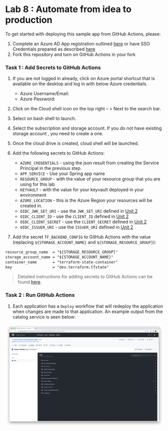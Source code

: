 # Lab 8 :  Automate from idea to production

To get started with deploying this sample app from GitHub Actions, please:

1. Complete an Azure AD App registration outlined [here](#register-application-with-azure-ad) or have SSO Credentials prepared as described [here](#using-an-existing-sso-identity-provider)
2. Fork this repository and turn on GitHub Actions in your fork

### Task 1 : Add Secrets to GitHub Actions

1. If you are not logged in already, click on Azure portal shortcut that is available on the desktop and log in with below Azure credentials.
    * Azure Username/Email: <inject key="AzureAdUserEmail"></inject> 
    * Azure Password: <inject key="AzureAdUserPassword"></inject>
    
1.  Click on the Cloud shell icon on the top right – > Next to the search bar.    

1. Select on bash shell to launch.

1. Select the subscription and storage account. If you do not have existing storage account , you need to create a one.

1. Once the cloud drive is created, cloud shell will be launched.

1. Add the following secrets to GitHub Actions:

   * `AZURE_CREDENTIALS` - using the json result from creating the Service Principal in the previous step.
   * `APP_SERVICE` - Use your Spring app name
   * `RESOURCE_GROUP` - with the value of your resource group that you are using for this lab
   * `KEYVAULT` - with the value for your keyvault deployed in your environment
   * `AZURE_LOCATION` - this is the Azure Region your resources will be created in.
   * `OIDC_JWK_SET_URI` - use the `JWK_SET_URI` defined in [Unit 2](#unit-2---configure-single-sign-on)
   * `OIDC_CLIENT_ID` - use the `CLIENT_ID` defined in [Unit 2](#unit-2---configure-single-sign-on)
   * `OIDC_CLIENT_SECRET` - use the `CLIENT_SECRET` defined in [Unit 2](#unit-2---configure-single-sign-on)
   * `OIDC_ISSUER_URI` - use the `ISSUER_URI` defined in [Unit 2](#unit-2---configure-single-sign-on)

1. Add the secret `TF_BACKEND_CONFIG` to GitHub Actions with the value (replacing `${STORAGE_ACCOUNT_NAME}` and `${STORAGE_RESOURCE_GROUP}`):

```text
resource_group_name  = "${STORAGE_RESOURCE_GROUP}"
storage_account_name = "${STORAGE_ACCOUNT_NAME}"
container_name       = "terraform-state-container"
key                  = "dev.terraform.tfstate"
```

> Detailed instructions for adding secrets to GitHub Actions can be found [here](https://docs.microsoft.com/azure/spring-cloud/how-to-github-actions?pivots=programming-language-java#set-up-github-repository-and-authenticate-1).

### Task 2 : Run GitHub Actions

1. Each application has a `Deploy` workflow that will redeploy the application when changes are made to that application. An example output from the catalog service is seen below:

![Output from the Deploy Catalog workflow](Images/deploy-catalog.png)


